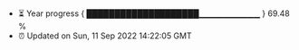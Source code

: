 - ⏳ Year progress { ████████████████████▁▁▁▁▁▁▁▁▁▁ } 69.48 %
- ⏰ Updated on Sun, 11 Sep 2022 14:22:05 GMT

